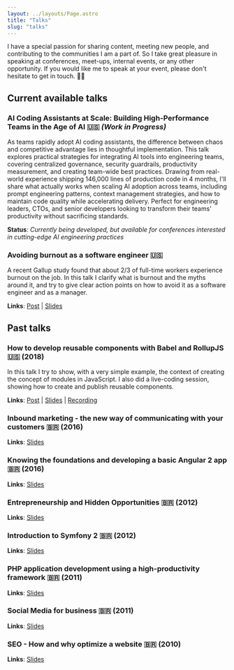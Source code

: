 ```yaml
---
layout: ../layouts/Page.astro
title: "Talks"
slug: "talks"
---
```


I have a special passion for sharing content, meeting new people, and contributing to the communities I am a part of. So I take great pleasure in speaking at conferences, meet-ups, internal events, or any other opportunity. If you would like me to speak at your event, please don't hesitate to get in touch. 👋🏻

## Current available talks

### AI Coding Assistants at Scale: Building High-Performance Teams in the Age of AI 🇺🇸 *(Work in Progress)*

As teams rapidly adopt AI coding assistants, the difference between chaos and competitive advantage lies in thoughtful implementation. This talk explores practical strategies for integrating AI tools into engineering teams, covering centralized governance, security guardrails, productivity measurement, and creating team-wide best practices. Drawing from real-world experience shipping 146,000 lines of production code in 4 months, I'll share what actually works when scaling AI adoption across teams, including prompt engineering patterns, context management strategies, and how to maintain code quality while accelerating delivery. Perfect for engineering leaders, CTOs, and senior developers looking to transform their teams' productivity without sacrificing standards.

**Status**: *Currently being developed, but available for conferences interested in cutting-edge AI engineering practices*

### Avoiding burnout as a software engineer 🇺🇸

A recent Gallup study found that about 2/3 of full-time workers experience burnout on the job. In this talk I clarify what is burnout and the myths around it, and try to give clear action points on how to avoid it as a software engineer and as a manager.

**Links**: [Post](https://www.hugo.im/blog/avoiding-burnout-as-a-software-engineer) | [Slides](https://docs.google.com/presentation/d/1263EGGzzQI4VQbbpo84kctB7FAhaeQhHDiz9AfHoBxE/edit?usp=sharing)

## Past talks

### How to develop reusable components with Babel and RollupJS 🇺🇸 (2018)
In this talk I try to show, with a very simple example, the context of creating the concept of modules in JavaScript. I also did a live-coding session, showing how to create and publish reusable components.

**Links**: [Post](https://www.hugo.im/blog/how-to-develop-reusable-components-with-babel-and-rollupjs) | [Slides](https://speakerdeck.com/hugomn/how-to-develop-reusable-components-with-babel-and-rollup-dot-js) | [Recording](https://www.youtube.com/watch?v=Dve_bYaAVZ0)

### Inbound marketing - the new way of communicating with your customers 🇧🇷 (2016)
**Links**: [Slides](https://www.slideshare.net/hugomn/inbound-marketing-a-nova-forma-de-se-comunicar-e-conquistar-seus-clientes)

### Knowing the foundations and developing a basic Angular 2 app 🇧🇷 (2016)
**Links**: [Slides](https://www.slideshare.net/hugomn/conhecendo-os-fundamentos-e-desenvolvendo-uma-apliao-bsica-com-angular2)

### Entrepreneurship and Hidden Opportunities 🇧🇷 (2012)
**Links**: [Slides](https://www.slideshare.net/hugomn/empreendedorismo-e-as-oportunidades-disfaradas)

### Introduction to Symfony 2 🇧🇷 (2012)
**Links**: [Slides](https://www.slideshare.net/hugomn/introduo-ao-symfony-2)

### PHP application development using a high-productivity framework 🇧🇷 (2011)
**Links**: [Slides](https://www.slideshare.net/hugomn/symfony-framework-php-de-alta-produtividade)

### Social Media for business 🇧🇷 (2011)
**Links**: [Slides](https://www.slideshare.net/hugomn/mdias-sociais-para-negcios)

### SEO - How and why optimize a website 🇧🇷 (2010)
**Links**: [Slides](https://www.slideshare.net/hugomn/seo-como-e-porque-otimizar-um-website-semana-da-informtica-ufv)
